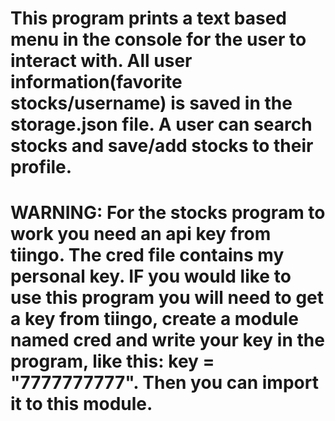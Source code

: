 # This program prints a text based menu in the console for the user to interact with. All user information(favorite stocks/username) is saved in the storage.json file. A user can search stocks and save/add stocks to their profile.
 
# WARNING: For the stocks program to work you need an api key from tiingo. The cred file contains my personal key. IF you would like to use this program you will need to get a key from tiingo, create a module named cred and write your key in the program, like this: key = "7777777777". Then you can import it to this module.
